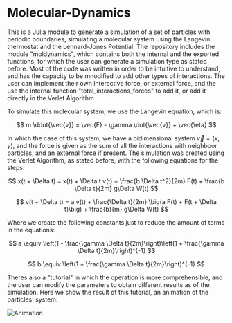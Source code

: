 # Molecular-Dynamics
This is a Julia module to generate a simulation of a set of particles with periodic boundaries, simulating a molecular system using the Langevin thermostat and the Lennard-Jones Potential. The repository includes the module "moldynamics", which contains both the internal and the exported functions, for which the user can generate a simulation type as stated before. Most of the code was written in order to be intuitive to understand, and has the capacity to be mnodified to add other types of interactions. The user can implement their own interactive force, or external force, and the use the internal function "total_interactions_forces" to add it, or add it directly in the Verlet Algorithm

To simulate this molecular system, we use the Langevin equation, which is:

$$
m \ddot{\vec{v}} = \vec{F} - \gamma \dot{\vec{v}} + \vec{\eta}
$$

In which the case of this system, we have a bidimensional system $\vec{v} = (x, y)$, and the force is given as the sum of all the interactions with neighboor particles, and an external force if present. The simulation was created using the Verlet Algorithm, as stated before, with the following equations for the steps:

$$
x(t + \Delta t) = x(t) + \Delta t v(t) + \frac{b \Delta t^2}{2m} F(t) + \frac{b \Delta t}{2m} g\Delta W(t)
$$

$$
v(t + \Delta t) = a v(t) + \frac{\Delta t}{2m} \big(a F(t) + F(t + \Delta t)\big) + \frac{b}{m} g\Delta W(t)
$$

Where we create the following constants just to reduce the amount of terms in the equations:

$$
a \equiv \left(1 - \frac{\gamma \Delta t}{2m}\right)\left(1 + \frac{\gamma \Delta t}{2m}\right)^{-1}
$$

$$
b \equiv \left(1 + \frac{\gamma \Delta t}{2m}\right)^{-1}
$$

Theres also a "tutorial" in which the operation is more comprehensible, and the user can modify the parameters to obtain different results as of the simulation. Here we show the result of this tutorial, an animation of the particles' system:

![Animation](test_animation_git.gif)
